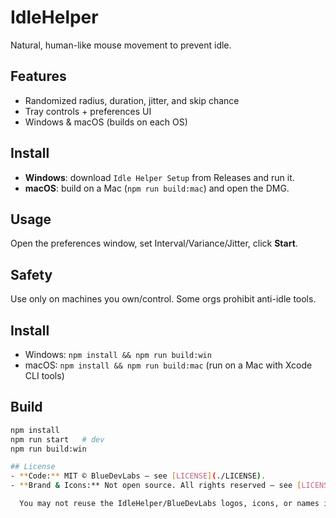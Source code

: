 # IdleHelper
Natural, human-like mouse movement to prevent idle.

## Features
- Randomized radius, duration, jitter, and skip chance
- Tray controls + preferences UI
- Windows & macOS (builds on each OS)

## Install
- **Windows**: download `Idle Helper Setup` from Releases and run it.
- **macOS**: build on a Mac (`npm run build:mac`) and open the DMG.

## Usage
Open the preferences window, set Interval/Variance/Jitter, click **Start**.

## Safety
Use only on machines you own/control. Some orgs prohibit anti-idle tools.

## Install
- Windows: `npm install && npm run build:win`
- macOS: `npm install && npm run build:mac` (run on a Mac with Xcode CLI tools)

## Build
```bash
npm install
npm run start   # dev
npm run build:win

## License
- **Code:** MIT © BlueDevLabs — see [LICENSE](./LICENSE).
- **Brand & Icons:** Not open source. All rights reserved — see [LICENSE-ASSETS.txt](./LICENSE-ASSETS.txt).  

  You may not reuse the IdleHelper/BlueDevLabs logos, icons, or names in derivative builds or marketing.
